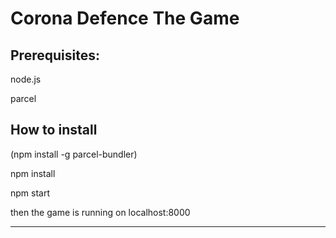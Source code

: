 # Corona Defence The Game

## Prerequisites:
node.js

parcel

## How to install
(npm install -g parcel-bundler)

npm install

npm start

then the game is running on localhost:8000

<hr>
